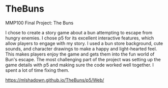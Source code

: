 # TheBuns
MMP100 Final Project: The Buns

I chose to create a story game about a bun attempting to escape from hungry enemies.
I chose p5 for its excellent interactive features, which allow players to engage with my story.
I used a bun store background, cute sounds, and character drawings to make a happy and light-hearted feel.
This makes players enjoy the game and gets them into the fun world of Bun's escape.
The most challenging part of the project was setting up the game details with p5 and making sure the code worked well together. I spent a lot of time fixing them.

https://mlshadown.github.io/TheBuns/p5/Web/

